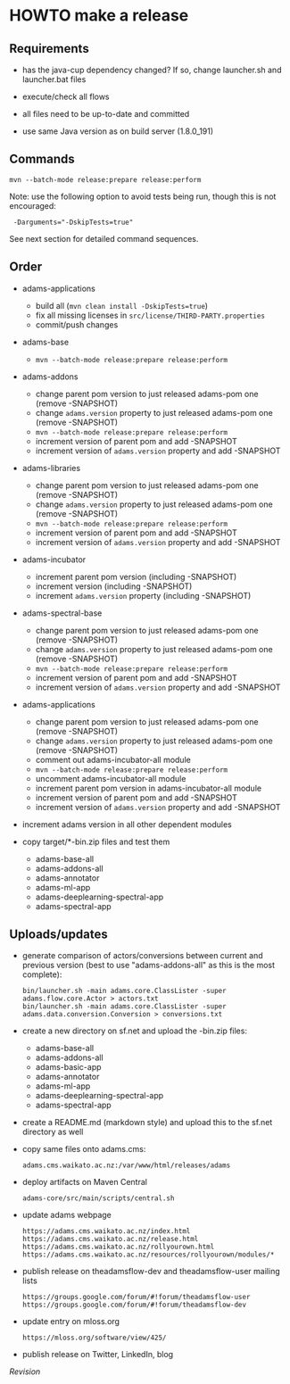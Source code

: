 HOWTO make a release
====================

Requirements
------------
  
* has the java-cup dependency changed? If so, change launcher.sh and
  launcher.bat files

* execute/check all flows

* all files need to be up-to-date and committed

* use same Java version as on build server (1.8.0_191)


Commands
--------

```
mvn --batch-mode release:prepare release:perform
```

Note: use the following option to avoid tests being run, though this is not encouraged:

```
 -Darguments="-DskipTests=true"
```

See next section for detailed command sequences.


Order
-----

* adams-applications

  * build all (`mvn clean install -DskipTests=true`)
  * fix all missing licenses in `src/license/THIRD-PARTY.properties`
  * commit/push changes

* adams-base

  * `mvn --batch-mode release:prepare release:perform`

* adams-addons
  
  * change parent pom version to just released adams-pom one (remove -SNAPSHOT)
  * change `adams.version` property to just released adams-pom one (remove -SNAPSHOT)
  * `mvn --batch-mode release:prepare release:perform`
  * increment version of parent pom and add -SNAPSHOT
  * increment version of `adams.version` property and add -SNAPSHOT

* adams-libraries
  
  * change parent pom version to just released adams-pom one (remove -SNAPSHOT)
  * change `adams.version` property to just released adams-pom one (remove -SNAPSHOT)
  * `mvn --batch-mode release:prepare release:perform`
  * increment version of parent pom and add -SNAPSHOT
  * increment version of `adams.version` property and add -SNAPSHOT

* adams-incubator

  * increment parent pom version (including -SNAPSHOT)
  * increment version (including -SNAPSHOT)
  * increment `adams.version` property (including -SNAPSHOT)

* adams-spectral-base
  
  * change parent pom version to just released adams-pom one (remove -SNAPSHOT)
  * change `adams.version` property to just released adams-pom one (remove -SNAPSHOT)
  * `mvn --batch-mode release:prepare release:perform`
  * increment version of parent pom and add -SNAPSHOT
  * increment version of `adams.version` property and add -SNAPSHOT

* adams-applications
  
  * change parent pom version to just released adams-pom one (remove -SNAPSHOT)
  * change `adams.version` property to just released adams-pom one (remove -SNAPSHOT)
  * comment out adams-incubator-all module
  * `mvn --batch-mode release:prepare release:perform`
  * uncomment adams-incubator-all module
  * increment parent pom version in adams-incubator-all module
  * increment version of parent pom and add -SNAPSHOT
  * increment version of `adams.version` property and add -SNAPSHOT

* increment adams version in all other dependent modules

* copy target/*-bin.zip files and test them

  * adams-base-all
  * adams-addons-all
  * adams-annotator
  * adams-ml-app
  * adams-deeplearning-spectral-app
  * adams-spectral-app


Uploads/updates
---------------
  
* generate comparison of actors/conversions between current and previous
  version (best to use "adams-addons-all" as this is the most complete):
    
  ```
  bin/launcher.sh -main adams.core.ClassLister -super adams.flow.core.Actor > actors.txt
  bin/launcher.sh -main adams.core.ClassLister -super adams.data.conversion.Conversion > conversions.txt
  ```

* create a new directory on sf.net and upload the -bin.zip files:

  * adams-base-all
  * adams-addons-all
  * adams-basic-app
  * adams-annotator
  * adams-ml-app
  * adams-deeplearning-spectral-app
  * adams-spectral-app

* create a README.md (markdown style) and upload this to the sf.net directory
  as well
    
* copy same files onto adams.cms:

  ```
  adams.cms.waikato.ac.nz:/var/www/html/releases/adams
  ```

* deploy artifacts on Maven Central

  ```
  adams-core/src/main/scripts/central.sh  
  ```

* update adams webpage

  ```
  https://adams.cms.waikato.ac.nz/index.html
  https://adams.cms.waikato.ac.nz/release.html
  https://adams.cms.waikato.ac.nz/rollyourown.html
  https://adams.cms.waikato.ac.nz/resources/rollyourown/modules/*
  ```

* publish release on theadamsflow-dev and theadamsflow-user mailing lists

  ```
  https://groups.google.com/forum/#!forum/theadamsflow-user
  https://groups.google.com/forum/#!forum/theadamsflow-dev
  ```

* update entry on mloss.org

  ```
  https://mloss.org/software/view/425/
  ```

* publish release on Twitter, LinkedIn, blog


$Revision$

